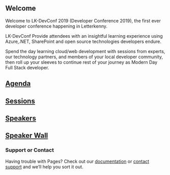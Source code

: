 ## Welcome 
Welcome to LK-DevConf 2019 (Developer Conference 2019), the first ever developer conference happening in Letterkenny.

LK-DevConf Provide attendees with an insightful learning experience using Azure,.NET, SharePoint and open source technologies developers endure.

Spend the day learning cloud/web development with sessions from experts, our technology partners, and members of your local developer community, then roll up your sleeves to continue rest of your journey as Modern Day Full Stack developer.


## [Agenda](docs/agenda.md)

## [Sessions](docs/sessions.md)

## [Speakers](docs/speakers.md)

## [Speaker Wall](docs/speakerwall.md)


### Support or Contact

Having trouble with Pages? Check out our [documentation](https://help.github.com/categories/github-pages-basics/) or [contact support](https://github.com/contact) and we’ll help you sort it out.
